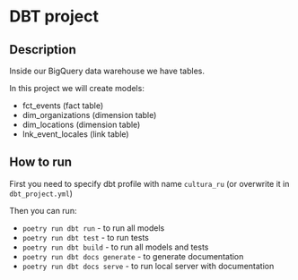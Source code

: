 # DBT project

## Description

Inside our BigQuery data warehouse we have tables.

In this project we will create models:
- fct_events (fact table)
- dim_organizations (dimension table)
- dim_locations (dimension table)
- lnk_event_locales (link table)

## How to run
First you need to specify dbt profile with name `cultura_ru` (or overwrite it in `dbt_project.yml`)

Then you can run:
- `poetry run dbt run` - to run all models
- `poetry run dbt test` - to run tests
- `poetry run dbt build` - to run all models and tests
- `poetry run dbt docs generate` - to generate documentation
- `poetry run dbt docs serve` - to run local server with documentation


